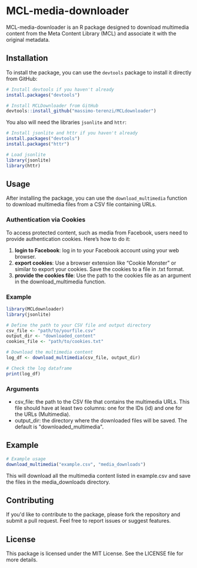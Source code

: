 # MCL-media-downloader

MCL-media-downloader is an R package designed to download multimedia content from the Meta Content Library (MCL) and associate it with the original metadata.

## Installation

To install the package, you can use the `devtools` package to install it directly from GitHub:

```r
# Install devtools if you haven't already
install.packages("devtools")

# Install MCLDownloader from GitHub
devtools::install_github("massimo-terenzi/MCLdownloader")
```

You also will need the libraries `jsonlite` and `httr`:

```r
# Install jsonlite and httr if you haven't already
install.packages("devtools")
install.packages("httr")

# Load jsonlite
library(jsonlite)
library(httr)
```

## Usage

After installing the package, you can use the `download_multimedia` function to download multimedia files from a CSV file containing URLs.

### Authentication via Cookies

To access protected content, such as media from Facebook, users need to provide authentication cookies. Here’s how to do it:

1. **login to Facebook**: log in to your Facebook account using your web browser.
1. **export cookies**: Use a browser extension like “Cookie Monster” or similar to export your cookies. Save the cookies to a file in .txt format.
1. **provide the cookies file**: Use the path to the cookies file as an argument in the download_multimedia function.

### Example

```r
library(MCLdownloader)
library(jsonlite)

# Define the path to your CSV file and output directory
csv_file <- "path/to/yourfile.csv"
output_dir <- "downloaded_content"
cookies_file <- "path/to/cookies.txt"

# Download the multimedia content
log_df <- download_multimedia(csv_file, output_dir)

# Check the log dataframe
print(log_df)
```

### Arguments

* csv_file: the path to the CSV file that contains the multimedia URLs. This file should have at least two columns: one for the IDs (id) and one for the URLs (Multimedia).
* output_dir: the directory where the downloaded files will be saved. The default is "downloaded_multimedia".

## Example

```r
# Example usage
download_multimedia("example.csv", "media_downloads")
```

This will download all the multimedia content listed in example.csv and save the files in the media_downloads directory.

## Contributing

If you'd like to contribute to the package, please fork the repository and submit a pull request. Feel free to report issues or suggest features.

## License

This package is licensed under the MIT License. See the LICENSE file for more details.
